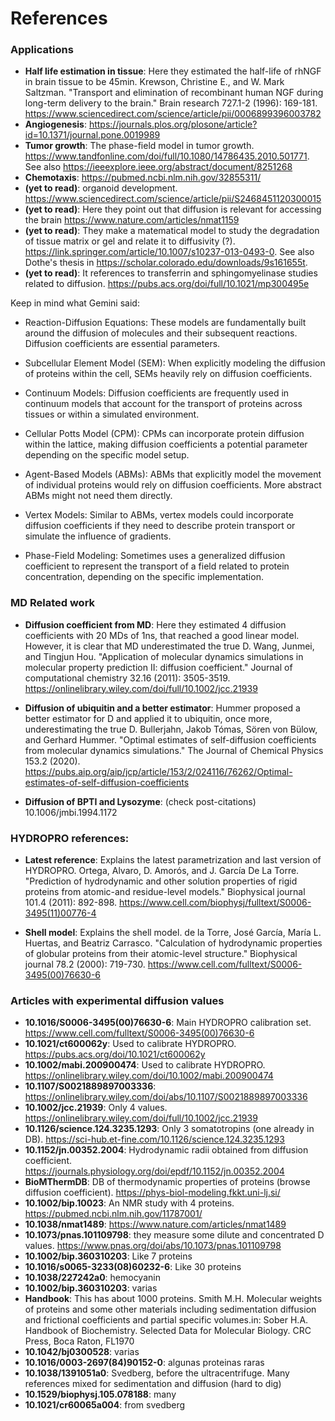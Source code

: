 # References

### Applications

- **Half life estimation in tissue**: Here they estimated the half-life of rhNGF in brain tissue to be 45min. Krewson, Christine E., and W. Mark Saltzman. "Transport and elimination of recombinant human NGF during long-term delivery to the brain." Brain research 727.1-2 (1996): 169-181. https://www.sciencedirect.com/science/article/pii/0006899396003782
- **Angiogenesis**: https://journals.plos.org/plosone/article?id=10.1371/journal.pone.0019989
- **Tumor growth**: The phase-field model in tumor growth. https://www.tandfonline.com/doi/full/10.1080/14786435.2010.501771. See also https://ieeexplore.ieee.org/abstract/document/8251268
- **Chemotaxis**: https://pubmed.ncbi.nlm.nih.gov/32855311/
- **(yet to read)**: organoid development. https://www.sciencedirect.com/science/article/pii/S2468451120300015
- **(yet to read)**: Here they point out that diffusion is relevant for accessing the brain https://www.nature.com/articles/nmat1159
- **(yet to read)**: They make a matematical model to study the degradation of tissue matrix or gel and relate it to diffusivity (?). https://link.springer.com/article/10.1007/s10237-013-0493-0. See also Dothe's thesis in https://scholar.colorado.edu/downloads/9s161655t.
- **(yet to read)**: It references to transferrin and sphingomyelinase studies related to diffusion. https://pubs.acs.org/doi/full/10.1021/mp300495e


Keep in mind what Gemini said:

- Reaction-Diffusion Equations: These models are fundamentally built around the diffusion of molecules and their subsequent reactions. Diffusion coefficients are essential parameters.
- Subcellular Element Model (SEM): When explicitly modeling the diffusion of proteins within the cell, SEMs heavily rely on diffusion coefficients.
- Continuum Models: Diffusion coefficients are frequently used in continuum models that account for the transport of proteins across tissues or within a simulated environment.

- Cellular Potts Model (CPM): CPMs can incorporate protein diffusion within the lattice, making diffusion coefficients a potential parameter depending on the specific model setup.
- Agent-Based Models (ABMs): ABMs that explicitly model the movement of individual proteins would rely on diffusion coefficients. More abstract ABMs might not need them directly.
- Vertex Models: Similar to ABMs, vertex models could incorporate diffusion coefficients if they need to describe protein transport or simulate the influence of gradients.
- Phase-Field Modeling: Sometimes uses a generalized diffusion coefficient to represent the transport of a field related to protein concentration, depending on the specific implementation.


### MD Related work

- **Diffusion coefficient from MD**: Here they estimated 4 diffusion coefficients with 20 MDs of 1ns, that reached a good linear model. However, it is clear that MD underestimated the true D.
Wang, Junmei, and Tingjun Hou. "Application of molecular dynamics simulations in molecular property prediction II: diffusion coefficient." Journal of computational chemistry 32.16 (2011): 3505-3519. https://onlinelibrary.wiley.com/doi/full/10.1002/jcc.21939

- **Diffusion of ubiquitin and a better estimator**: Hummer proposed a better estimator for D and applied it to ubiquitin, once more, underestimating the true D. 
Bullerjahn, Jakob Tómas, Sören von Bülow, and Gerhard Hummer. "Optimal estimates of self-diffusion coefficients from molecular dynamics simulations." The Journal of Chemical Physics 153.2 (2020).
https://pubs.aip.org/aip/jcp/article/153/2/024116/76262/Optimal-estimates-of-self-diffusion-coefficients

- **Diffusion of BPTI and Lysozyme**: (check post-citations) 10.1006/jmbi.1994.1172 


### HYDROPRO references:

- **Latest reference**: Explains the latest parametrization and last version of HYDROPRO. 
Ortega, Alvaro, D. Amorós, and J. García De La Torre. "Prediction of hydrodynamic and other solution properties of rigid proteins from atomic-and residue-level models." Biophysical journal 101.4 (2011): 892-898.
https://www.cell.com/biophysj/fulltext/S0006-3495(11)00776-4

- **Shell model**: Explains the shell model.
de la Torre, José García, María L. Huertas, and Beatriz Carrasco. "Calculation of hydrodynamic properties of globular proteins from their atomic-level structure." Biophysical journal 78.2 (2000): 719-730.
https://www.cell.com/fulltext/S0006-3495(00)76630-6

### Articles with experimental diffusion values

- **10.1016/S0006-3495(00)76630-6**: Main HYDROPRO calibration set. https://www.cell.com/fulltext/S0006-3495(00)76630-6
- **10.1021/ct600062y**: Used to calibrate HYDROPRO. https://pubs.acs.org/doi/10.1021/ct600062y
- **10.1002/mabi.200900474**: Used to calibrate HYDROPRO. https://onlinelibrary.wiley.com/doi/10.1002/mabi.200900474
- **10.1107/S0021889897003336**: https://onlinelibrary.wiley.com/doi/abs/10.1107/S0021889897003336
- **10.1002/jcc.21939**: Only 4 values. https://onlinelibrary.wiley.com/doi/full/10.1002/jcc.21939
- **10.1126/science.124.3235.1293**: Only 3 somatotropins (one already in DB). https://sci-hub.et-fine.com/10.1126/science.124.3235.1293
- **10.1152/jn.00352.2004**: Hydrodynamic radii obtained from diffusion coefficient. https://journals.physiology.org/doi/epdf/10.1152/jn.00352.2004
- **BioMThermDB**: DB of thermodynamic properties of proteins (browse diffusion coefficient). https://phys-biol-modeling.fkkt.uni-lj.si/
- **10.1002/bip.10023**: An NMR study with 4 proteins. https://pubmed.ncbi.nlm.nih.gov/11787001/
- **10.1038/nmat1489**: https://www.nature.com/articles/nmat1489
- **10.1073/pnas.101109798**: they measure some dilute and concentrated D values. https://www.pnas.org/doi/abs/10.1073/pnas.101109798
- **10.1002/bip.360310203**: Like 7 proteins
- **10.1016/s0065-3233(08)60232-6**: Like 30 proteins
- **10.1038/227242a0**: hemocyanin
- **10.1002/bip.360310203**: varias
- **Handbook**: This has about 1000 proteins. Smith M.H. Molecular weights of proteins and some other materials including sedimentation diffusion and frictional coefficients and partial specific volumes.in: Sober H.A. Handbook of Biochemistry. Selected Data for Molecular Biology. CRC Press,  Boca Raton, FL1970
- **10.1042/bj0300528**: varias
- **10.1016/0003-2697(84)90152-0**: algunas proteinas raras
- **10.1038/1391051a0**: Svedberg, before the ultracentrifuge. Many references mixed for sedimentation and diffusion (hard to dig)
- **10.1529/biophysj.105.078188**: many
- **10.1021/cr60065a004**: from svedberg